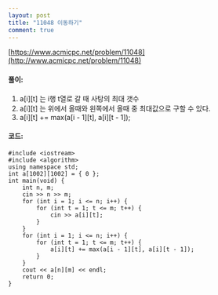 ```yaml
---
layout: post
title: "11048 이동하기"
comment: true
---
```

[https://www.acmicpc.net/problem/11048](http://www.acmicpc.net/problem/11048)

#### **풀이:**
1. a[i][t] 는 i행 t열로 갈 때 사탕의 최대 갯수
2. a[i][t] 는 위에서 올때와 왼쪽에서 올때 중 최대값으로 구할 수 있다.
3. a[i][t] += max(a[i - 1][t], a[i][t - 1]);

#### **코드:**

```
#include <iostream>
#include <algorithm>
using namespace std;
int a[1002][1002] = { 0 };
int main(void) {
	int n, m;
	cin >> n >> m;
	for (int i = 1; i <= n; i++) {
		for (int t = 1; t <= m; t++) {
			cin >> a[i][t];
		}
	}
	for (int i = 1; i <= n; i++) {
		for (int t = 1; t <= m; t++) {
			a[i][t] += max(a[i - 1][t], a[i][t - 1]);
		}
	}
	cout << a[n][m] << endl;
	return 0;
}
```

